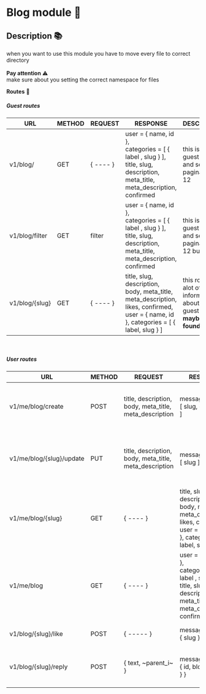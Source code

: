# Blog module 🧩
## Description 📚
when you want to use this module you have to move every file to correct directory<br><br>
**Pay attention**  ⚠️ 
<br>make sure about you setting the correct namespace for files

**Routes** 🚀

##### Guest routes

| URL | METHOD | REQUEST | RESPONSE | DESCRIPTION                                                                               |
| ----- | ----- | ----- | ----- |-------------------------------------------------------------------------------------------|
| v1/blog/ | GET | { ---- } | user = { name, id }, <br> categories = [ { label , slug } ], <br> title, slug, description, meta_title, meta_description, confirmed | this is for guest users and set paginate to 12                                            | 
| v1/blog/filter | GET | filter | user = { name, id }, <br> categories = [ { label , slug } ], <br> title, slug, description, meta_title, meta_description, confirmed | this is for guest users and set paginate to 12 but it filter                              | 
| v1/blog/{slug} | GET | { ---- } | title, slug, description, body, meta_title, meta_description, likes, confirmed, user = { name, id }, categories = [ { label, slug } ] | this route get alot of information about blog to guest user but  **maybe not found page** |
<br>

##### User routes

| URL                     | METHOD | REQUEST                                                | RESPONSE | DESCRIPTION                                                                               |
|-------------------------| ----- |--------------------------------------------------------| ----- |-------------------------------------------------------------------------------------------|
| v1/me/blog/create       | POST | title, description, body, meta_title, meta_description | message , blog = [ slug, confirmed ] | This routes make a blog for user so it **important to user logged in**                    |
| v1/me/blog/{slug}/update | PUT | title, description, body, meta_title, meta_description | message , blog = [ slug ] | This routes update a blog that user was created and it is **important to user logged in** |
| v1/me/blog/{slug}       | GET | { ---- }                                               | title, slug, description, body, meta_title, meta_description, likes, confirmed, user = { name, id }, categories = [ { label, slug } ] | this route get alot of information about blog to guest user but  **maybe not found page** |
| v1/me/blog              | GET | { ---- }                                               | user = { name, id }, <br> categories = [ { label , slug } ], <br> title, slug, description, meta_title, meta_description, confirmed | this is for authenticated users and set paginate to 12 **make sure about loggin**         | 
| v1/blog/{slug}/like     | POST | { ----- }                                              | message , blog = { slug } | Users can like or deslike blog                                                            |
| v1/blog/{slug}/reply | POST | { text, ~parent_i~ }                                   |  message, reply = { id, blog = { slug } } | reply a blog if parent_id sets it is answer the replyed text                              |
